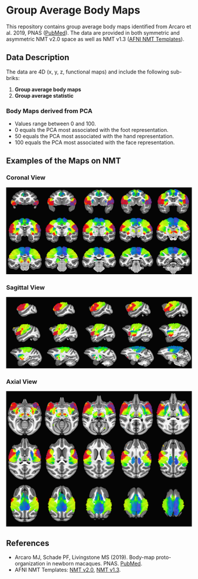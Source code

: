 # Group Average Body Maps

This repository contains group average body maps identified from Arcaro et al. 2019, PNAS ([PubMed](https://pubmed.ncbi.nlm.nih.gov/31732670/)). The data are provided in both symmetric and asymmetric NMT v2.0 space as well as NMT v1.3 ([AFNI NMT Templates](https://afni.nimh.nih.gov/pub/dist/doc/htmldoc/nonhuman/macaque_tempatl/template_nmtv2.html)).

## Data Description

The data are 4D (x, y, z, functional maps) and include the following sub-briks:
1. **Group average body maps**
2. **Group average statistic**

### Body Maps derived from PCA

- Values range between 0 and 100.
- 0 equals the PCA most associated with the foot representation.
- 50 equals the PCA most associated with the hand representation.
- 100 equals the PCA most associated with the face representation.

## Examples of the Maps on NMT

### Coronal View
![Coronal View](images/bodymap_cor.png)

### Sagittal View
![Sagittal View](images/bodymap_sag.png)

### Axial View
![Axial View](images/bodymap_axial.png)


## References
- Arcaro MJ, Schade PF, Livingstone MS (2019). Body-map proto-organization in newborn macaques. PNAS. [PubMed](https://pubmed.ncbi.nlm.nih.gov/31732670/).
- AFNI NMT Templates: [NMT v2.0](https://afni.nimh.nih.gov/pub/dist/doc/htmldoc/nonhuman/macaque_tempatl/template_nmtv2.html), [NMT v1.3](https://afni.nimh.nih.gov/pub/dist/doc/htmldoc/nonhuman/macaque_tempatl/template_nmtv1.html).
